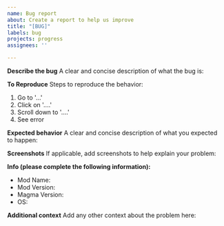 ```yaml
---
name: Bug report
about: Create a report to help us improve
title: "[BUG]"
labels: bug
projects: progress
assignees: ''

---
```


**Describe the bug**
A clear and concise description of what the bug is:

**To Reproduce**
Steps to reproduce the behavior:
1. Go to '...'
2. Click on '....'
3. Scroll down to '....'
4. See error

**Expected behavior**
A clear and concise description of what you expected to happen:

**Screenshots**
If applicable, add screenshots to help explain your problem:

**Info (please complete the following information):**
- Mod Name:
 - Mod Version: 
 - Magma Version: 
 - OS:

**Additional context**
Add any other context about the problem here:
